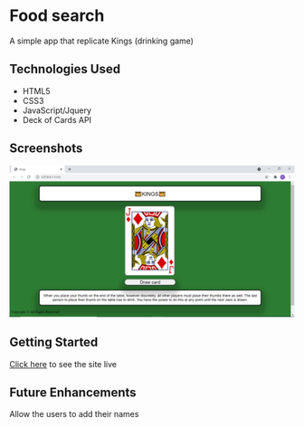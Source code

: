 # Food search

A simple app that replicate Kings (drinking game)

## Technologies Used 

- HTML5
- CSS3
- JavaScript/Jquery
- Deck of Cards API

## Screenshots

![screenshot 2](images/Capt1.png)

## Getting Started 

[Click here](#) to see the site live

## Future Enhancements
Allow the users to add their names
